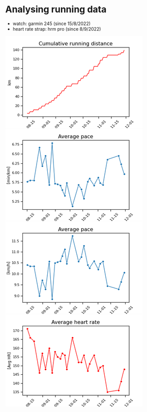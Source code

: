 # Analysing running data

- watch: garmin 245 (since 15/8/2022)
- heart rate strap: hrm pro (since 8/9/2022)

![cumulative running distance](https://github.com/rluyck/running/blob/main/images/cumulative_distance.png)
![avg pace](https://github.com/rluyck/running/blob/main/images/avg_pace.png)
![avg pace kmph](https://github.com/rluyck/running/blob/main/images/avg_pace_kmph.png)
![avg hr](https://github.com/rluyck/running/blob/main/images/avg_hr.png)
